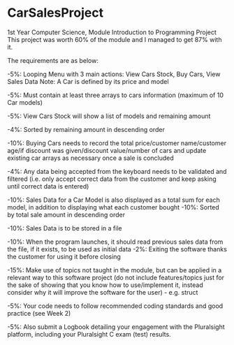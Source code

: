 # CarSalesProject
1st Year Computer Science, Module Introduction to Programming Project  This project was worth 60% of the module and I managed to get 87% with it.

The requirements are as below: 

-5%: Looping Menu with 3 main actions: View Cars Stock, Buy Cars, View Sales Data  Note: A Car is defined by its price and model 

-5%: Must contain at least three arrays to cars information (maximum of 10 Car models)  

-5%: View Cars Stock will show a list of models and remaining amount 

-4%: Sorted by remaining amount in descending order

-10%: Buying Cars needs to record the total price/customer name/customer age/if discount was given/discount value/number of cars and update existing car arrays as necessary once a sale is concluded 

-4%: Any data being accepted from the keyboard needs to be validated and filtered (i.e. only accept correct data from the customer and keep asking until correct data is entered) 

-10%: Sales Data for a Car Model is also displayed as a total sum for each model, in addition to displaying what each customer bought  -10%: Sorted by total sale amount in descending order 

-10%: Sales Data is to be stored in a file 

-10%: When the program launches, it should read previous sales data from the file, if it exists, to be used as initial data  -2%: Exiting the software thanks the customer for using it before closing 

-15%: Make use of topics not taught in the module, but can be applied in a relevant way to this software project (do not include features/topics just for the sake of showing that you know how to use/implement it, instead consider why it will improve the software for the user) - e.g. struct 

-5%: Your code needs to follow recommended coding standards and good practice (see Week 2)  

-5%: Also submit a Logbook detailing your engagement with the Pluralsight platform, including your Pluralsight C exam (test) results.
